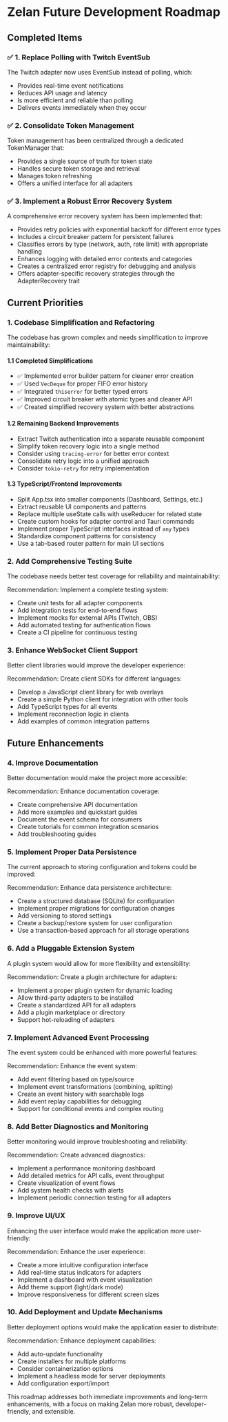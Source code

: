 # Zelan Future Development Roadmap

## Completed Items

### ✅ 1. Replace Polling with Twitch EventSub

The Twitch adapter now uses EventSub instead of polling, which:
- Provides real-time event notifications
- Reduces API usage and latency
- Is more efficient and reliable than polling
- Delivers events immediately when they occur

### ✅ 2. Consolidate Token Management

Token management has been centralized through a dedicated TokenManager that:
- Provides a single source of truth for token state
- Handles secure token storage and retrieval
- Manages token refreshing
- Offers a unified interface for all adapters

### ✅ 3. Implement a Robust Error Recovery System

A comprehensive error recovery system has been implemented that:
- Provides retry policies with exponential backoff for different error types
- Includes a circuit breaker pattern for persistent failures
- Classifies errors by type (network, auth, rate limit) with appropriate handling
- Enhances logging with detailed error contexts and categories
- Creates a centralized error registry for debugging and analysis
- Offers adapter-specific recovery strategies through the AdapterRecovery trait

## Current Priorities

### 1. Codebase Simplification and Refactoring

The codebase has grown complex and needs simplification to improve maintainability:

#### 1.1 Completed Simplifications
- ✅ Implemented error builder pattern for cleaner error creation
- ✅ Used `VecDeque` for proper FIFO error history
- ✅ Integrated `thiserror` for better typed errors
- ✅ Improved circuit breaker with atomic types and cleaner API
- ✅ Created simplified recovery system with better abstractions

#### 1.2 Remaining Backend Improvements
- Extract Twitch authentication into a separate reusable component
- Simplify token recovery logic into a single method
- Consider using `tracing-error` for better error context
- Consolidate retry logic into a unified approach
- Consider `tokio-retry` for retry implementation

#### 1.3 TypeScript/Frontend Improvements
- Split App.tsx into smaller components (Dashboard, Settings, etc.)
- Extract reusable UI components and patterns
- Replace multiple useState calls with useReducer for related state
- Create custom hooks for adapter control and Tauri commands
- Implement proper TypeScript interfaces instead of `any` types
- Standardize component patterns for consistency
- Use a tab-based router pattern for main UI sections

### 2. Add Comprehensive Testing Suite

The codebase needs better test coverage for reliability and maintainability:

Recommendation: Implement a complete testing system:
- Create unit tests for all adapter components
- Add integration tests for end-to-end flows
- Implement mocks for external APIs (Twitch, OBS)
- Add automated testing for authentication flows
- Create a CI pipeline for continuous testing

### 3. Enhance WebSocket Client Support

Better client libraries would improve the developer experience:

Recommendation: Create client SDKs for different languages:
- Develop a JavaScript client library for web overlays
- Create a simple Python client for integration with other tools
- Add TypeScript types for all events
- Implement reconnection logic in clients
- Add examples of common integration patterns

## Future Enhancements

### 4. Improve Documentation

Better documentation would make the project more accessible:

Recommendation: Enhance documentation coverage:
- Create comprehensive API documentation
- Add more examples and quickstart guides
- Document the event schema for consumers
- Create tutorials for common integration scenarios
- Add troubleshooting guides

### 5. Implement Proper Data Persistence

The current approach to storing configuration and tokens could be improved:

Recommendation: Enhance data persistence architecture:
- Create a structured database (SQLite) for configuration
- Implement proper migrations for configuration changes
- Add versioning to stored settings
- Create a backup/restore system for user configuration
- Use a transaction-based approach for all storage operations

### 6. Add a Pluggable Extension System

A plugin system would allow for more flexibility and extensibility:

Recommendation: Create a plugin architecture for adapters:
- Implement a proper plugin system for dynamic loading
- Allow third-party adapters to be installed
- Create a standardized API for all adapters
- Add a plugin marketplace or directory
- Support hot-reloading of adapters

### 7. Implement Advanced Event Processing

The event system could be enhanced with more powerful features:

Recommendation: Enhance the event system:
- Add event filtering based on type/source
- Implement event transformations (combining, splitting)
- Create an event history with searchable logs
- Add event replay capabilities for debugging
- Support for conditional events and complex routing

### 8. Add Better Diagnostics and Monitoring

Better monitoring would improve troubleshooting and reliability:

Recommendation: Create advanced diagnostics:
- Implement a performance monitoring dashboard
- Add detailed metrics for API calls, event throughput
- Create visualization of event flows
- Add system health checks with alerts
- Implement periodic connection testing for all adapters

### 9. Improve UI/UX

Enhancing the user interface would make the application more user-friendly:

Recommendation: Enhance the user experience:
- Create a more intuitive configuration interface
- Add real-time status indicators for adapters
- Implement a dashboard with event visualization
- Add theme support (light/dark mode)
- Improve responsiveness for different screen sizes

### 10. Add Deployment and Update Mechanisms

Better deployment options would make the application easier to distribute:

Recommendation: Enhance deployment capabilities:
- Add auto-update functionality
- Create installers for multiple platforms
- Consider containerization options
- Implement a headless mode for server deployments
- Add configuration export/import

This roadmap addresses both immediate improvements and long-term enhancements, with a focus on making Zelan more robust, developer-friendly, and extensible.

